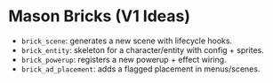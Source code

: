 # Mason Bricks (V1 Ideas)

- `brick_scene`: generates a new scene with lifecycle hooks.
- `brick_entity`: skeleton for a character/entity with config + sprites.
- `brick_powerup`: registers a new powerup + effect wiring.
- `brick_ad_placement`: adds a flagged placement in menus/scenes.
